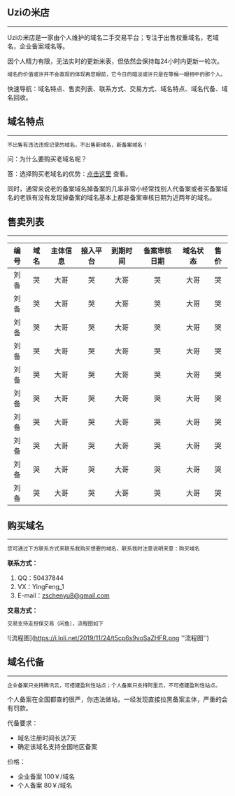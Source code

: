 ## Uziの米店
***
Uziの米店是一家由个人维护的域名二手交易平台；专注于出售权重域名，老域名，企业备案域名等。

因个人精力有限，无法实时的更新米表，但依然会保持每24小时内更新一轮次。
```markdown
域名的价值或许并不会直观的体现再您眼前，它今日的暗淡或许只是在等候一眼相中的那个人。
```
快速导航：域名特点、售卖列表、联系方式、交易方式、域名特点、域名代备、域名回收。

## 域名特点
***
```markdown
不出售有违法违规记录的域名，不出售新域名，新备案域名！
```
问：为什么要购买老域名呢？

答：选择购买老域名的优势：[点击这里](https://www.reg.cn/news/detail/1016) 查看。

同时，通常来说老的备案域名掉备案的几率非常小经常找别人代备案或者买备案域名的老铁有没有发现掉备案的域名基本上都是备案审核日期为近两年的域名。

## 售卖列表
***

|编号|域名|主体信息|接入平台|到期时间|备案审核日期|域名状态|售价|
|:--:|:--:|:--:|:--:|:--:|:--:|:--:|:--:|
|刘备|哭|大哥|哭|大哥|哭|大哥|哭|
|刘备|哭|大哥|哭|大哥|哭|大哥|哭|
|刘备|哭|大哥|哭|大哥|哭|大哥|哭|
|刘备|哭|大哥|哭|大哥|哭|大哥|哭|
|刘备|哭|大哥|哭|大哥|哭|大哥|哭|
|刘备|哭|大哥|哭|大哥|哭|大哥|哭|
|刘备|哭|大哥|哭|大哥|哭|大哥|哭|
|刘备|哭|大哥|哭|大哥|哭|大哥|哭|
|刘备|哭|大哥|哭|大哥|哭|大哥|哭|
|刘备|哭|大哥|哭|大哥|哭|大哥|哭|

## 购买域名
***
```markdown
您可通过下方联系方式来联系我购买想要的域名，联系我时注意说明来意：购买域名
```
**联系方式：**

1. QQ：50437844
2. VX：YingFeng_1
3. E-mail：zschenyu8@gmail.com

**交易方式：**
```markdown
交易支持走担保交易（闲鱼），流程图如下
```
![流程图](https://i.loli.net/2019/11/24/t5cp6s9voSaZHFR.png ''流程图'')

## 域名代备
***
```markdown
企业备案只支持腾讯云，可搭建盈利性站点；个人备案只支持阿里云，不可搭建盈利性站点。
```
个人备案在全国都查的很严，你违法做站，一经发现直接拉黑备案主体，严重的会有罚款。

代备要求：

- 域名注册时间长达7天
- 确定该域名支持全国地区备案

价格：

- 企业备案 100￥/域名
- 个人备案 80￥/域名
